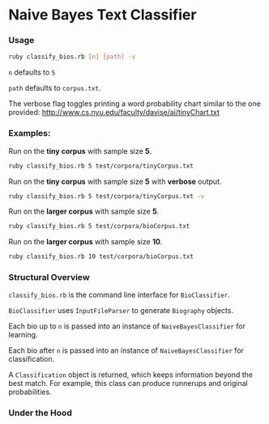 Naive Bayes Text Classifier
=======================

### Usage



```sh
ruby classify_bios.rb [n] [path] -v
```

`n` defaults to `5`

`path` defaults to `corpus.txt`.

The verbose flag toggles printing a word probability chart similar to the one provided: http://www.cs.nyu.edu/faculty/davise/ai/tinyChart.txt

### Examples:

Run on the **tiny corpus** with sample size **5**.

```sh
ruby classify_bios.rb 5 test/corpora/tinyCorpus.txt
```


Run on the **tiny corpus** with sample size **5** with **verbose** output. 

```sh
ruby classify_bios.rb 5 test/corpora/tinyCorpus.txt -v
```

Run on the **larger corpus** with sample size **5**. 

```sh
ruby classify_bios.rb 5 test/corpora/bioCorpus.txt
```

Run on the **larger corpus** with sample size **10**. 

```sh
ruby classify_bios.rb 10 test/corpora/bioCorpus.txt
```

### Structural Overview

```classify_bios.rb``` is the command line interface for ```BioClassifier```.


```BioClassifier``` uses ```InputFileParser``` to generate ```Biography``` objects.

Each bio up to ```n``` is passed into an instance of ```NaiveBayesClassifier``` for learning.

Each bio after ```n``` is passed into an instance of ```NaiveBayesClassifier``` for classification. 

A ```Classification``` object is returned, which keeps information beyond the best match. For example, this class can produce runnerups and original probabilities.

### Under the Hood
